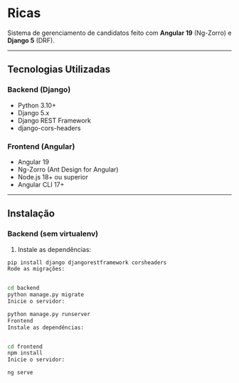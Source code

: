 # Ricas 

Sistema de gerenciamento de candidatos feito com **Angular 19** (Ng-Zorro) e **Django 5** (DRF).

---

##  Tecnologias Utilizadas

###  Backend (Django)

- Python 3.10+
- Django 5.x
- Django REST Framework
- django-cors-headers

###  Frontend (Angular)

- Angular 19
- Ng-Zorro (Ant Design for Angular)
- Node.js 18+ ou superior
- Angular CLI 17+

---

##  Instalação

###  Backend (sem virtualenv)

1. Instale as dependências:

```bash
pip install django djangorestframework corsheaders
Rode as migrações:


cd backend
python manage.py migrate
Inicie o servidor:

python manage.py runserver
Frontend
Instale as dependências:


cd frontend
npm install
Inicie o servidor:

ng serve


